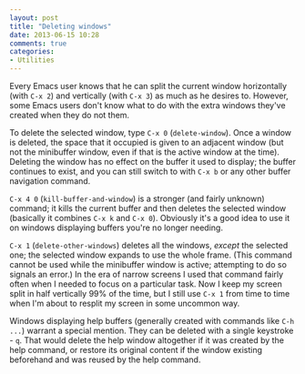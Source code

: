 ```yaml
---
layout: post
title: "Deleting windows"
date: 2013-06-15 10:28
comments: true
categories:
- Utilities
---
```


Every Emacs user knows that he can split the current window
horizontally (with `C-x 2`) and vertically (with `C-x 3`) as much as
he desires to. However, some Emacs users don't know what to do with
the extra windows they've created when they do not them.

To delete the selected window, type `C-x 0` (`delete-window`).
Once a window is deleted, the space that it occupied
is given to an adjacent window (but not the minibuffer window, even if
that is the active window at the time). Deleting the window has no effect on the
buffer it used to display; the buffer continues to exist, and you can
still switch to with `C-x b` or any other buffer navigation command.

`C-x 4 0` (`kill-buffer-and-window`) is a stronger (and fairly
unknown) command; it kills the current buffer and then deletes the
selected window (basically it combines `C-x k` and `C-x 0`). Obviously
it's a good idea to use it on windows displaying buffers you're no
longer needing.

`C-x 1` (`delete-other-windows`) deletes all the windows, _except_ the
selected one; the selected window expands to use the whole frame.
(This command cannot be used while the minibuffer window is active;
attempting to do so signals an error.) In the era of narrow screens I
used that command fairly often when I needed to focus on a particular
task. Now I keep my screen split in half vertically 99% of the time,
but I still use `C-x 1` from time to time when I'm about to resplit my
screen in some uncommon way.

Windows displaying help buffers (generally created with commands like
`C-h ...`) warrant a special mention. They can be deleted with a
single keystroke - `q`. That would delete the help window altogether
if it was created by the help command, or restore its original
content if the window existing beforehand and was reused by the help command.
